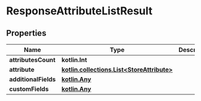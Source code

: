 
# ResponseAttributeListResult

## Properties
| Name | Type | Description | Notes |
| ------------ | ------------- | ------------- | ------------- |
| **attributesCount** | **kotlin.Int** |  |  [optional] |
| **attribute** | [**kotlin.collections.List&lt;StoreAttribute&gt;**](StoreAttribute.md) |  |  [optional] |
| **additionalFields** | [**kotlin.Any**](.md) |  |  [optional] |
| **customFields** | [**kotlin.Any**](.md) |  |  [optional] |




